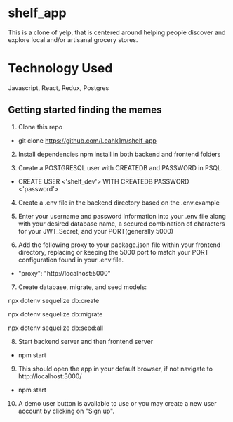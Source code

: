 # shelf_app

This is a clone of yelp, that is centered around helping people discover and explore local and/or artisanal grocery stores.

# Technology Used
Javascript, React, Redux, Postgres

## Getting started finding the memes

1. Clone this repo
  * git clone https://github.com/Leahk1m/shelf_app

2. Install dependencies
   npm install in both backend and frontend folders
      

3. Create a POSTGRESQL user with CREATEDB and PASSWORD in PSQL.
  * CREATE USER <'shelf_dev'> WITH CREATEDB PASSWORD <'password'>

4. Create a .env file in the backend directory based on the .env.example

5. Enter your username and password information into your .env file along with your desired database name, a
   secured combination of characters for your JWT_Secret, and your PORT(generally 5000)

6. Add the following proxy to your package.json file within your frontend directory, replacing or
   keeping the 5000 port to match your PORT configuration found in your .env file.
  * "proxy": "http://localhost:5000"

7. Create database, migrate, and seed models:

  npx dotenv sequelize db:create
   
  npx dotenv sequelize db:migrate
   
  npx dotenv sequelize db:seed:all
   

8. Start backend server and then frontend server
  * npm start

9. This should open the app in your default browser, if not navigate to http://localhost:3000/
  * npm start

10. A demo user button is available to use or you may create a new user account by clicking on "Sign up".
